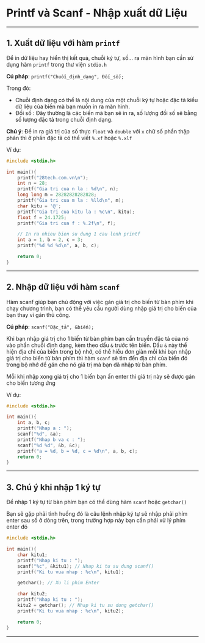 # Printf và Scanf - Nhập xuất dữ Liệu

---

## 1. Xuất dữ liệu với hàm `printf`

Để in dữ liệu hay hiển thị kết quả, chuỗi ký tự, số... ra màn hình bạn cần sử dụng hàm `printf` trong thư viện `stdio.h`

**Cú pháp**: `printf("Chuỗi_định_dạng", Đối_số);`

Trong đó:

- Chuỗi định dạng có thể là nội dung của một chuỗi ký tự hoặc đặc tả kiểu dữ liệu của biến mà bạn muốn in ra màn hình.
- Đối số : Đây thường là các biến mà bạn sẽ in ra, số lượng đối số sẽ bằng số lượng đặc tả trong chuỗi định dạng.

**Chú ý**: Để in ra giá trị của số thực `float` và `double` với `x` chữ số phần thập phân thì ở phần đặc tả có thể viết `%.xf` hoặc `%.xlf`

Ví dụ:

```C
#include <stdio.h>

int main(){
    printf("28tech.com.vn\n");
    int n = 28;
    printf("Gia tri cua n la : %d\n", n);
    long long m = 28282828282828;
    printf("Gia tri cua m la : %lld\n", m);
    char kitu = '@';
    printf("Gia tri cua kitu la : %c\n", kitu);
    float f = 24.1725;
    printf("Gia tri cua f : %.2f\n", f);

    // In ra nhieu bien su dung 1 cau lenh printf
    int a = 1, b = 2, c = 3;
    printf("%d %d %d\n", a, b, c);

    return 0;
}
```

---

## 2. Nhập dữ liệu với hàm `scanf`

Hàm scanf giúp bạn chủ động với việc gán giá trị cho biến từ bàn phím khi chạy chương trình, bạn có thể yêu cầu người dùng nhập giá trị cho biến của bạn thay vì gán thủ công.

**Cú pháp**: `scanf("Đặc_tả", &biến);`

Khi bạn nhập giá trị cho 1 biến từ bàn phím bạn cần truyền đặc tả của nó vào phần chuỗi định dạng, kèm theo dấu `&` trước tên biến. Dấu `&` này thể hiện địa chỉ của biến trong bộ nhớ, có thể hiểu đơn giản mỗi khi bạn nhập giá trị cho biến từ bàn phím thì hàm `scanf` sẽ tìm đến địa chỉ của biến đó trong bộ nhớ để gán cho nó giá trị mà bạn đã nhập từ bàn phím.

Mỗi khi nhập xong giá trị cho 1 biến bạn ấn enter thì giá trị này sẽ được gán cho biến tương ứng

Ví dụ:

```C
#include <stdio.h>

int main(){
    int a, b, c;
    printf("Nhap a : ");
    scanf("%d", &a);
    printf("Nhap b va c : ");
    scanf("%d %d", &b, &c);
    printf("a = %d, b = %d, c = %d\n", a, b, c);
    return 0;
}
```

---

## 3. Chú ý khi nhập 1 ký tự

Để nhập 1 ký tự từ bàn phím bạn có thể dùng hàm `scanf` hoặc `getchar()`

Bạn sẽ gặp phải tình huống đó là câu lệnh nhập ký tự sẽ nhập phải phím enter sau số ở dòng trên, trong trường hợp này bạn cần phải xử lý phím enter đó

```C
#include <stdio.h>

int main(){
    char kitu1;
    printf("Nhap ki tu : ");
    scanf("%c", &kitu1); // Nhap ki tu su dung scanf()
    printf("Ki tu vua nhap : %c\n", kitu1);

    getchar(); // Xu li phim Enter

    char kitu2;
    printf("Nhap ki tu : ");
    kitu2 = getchar(); // Nhap ki tu su dung getchar()
    printf("Ki tu vua nhap : %c\n", kitu2);

    return 0;
}
```

---
